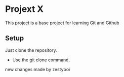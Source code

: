 # Projext X

This project is a base project for learning Git and Github

## Setup

Just clone the repository. 

- Use the git clone command.

new changes made by zestyboi